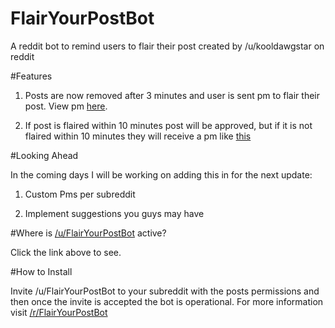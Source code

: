 # FlairYourPostBot

A reddit bot to remind users to flair their post created by /u/kooldawgstar on reddit

#Features

1) Posts are now removed after 3 minutes and user is sent pm to flair their post. View pm [here](http://imgur.com/a/PRDAn).

2) If post is flaired within 10 minutes post will be approved, but if it is not flaired within 10 minutes they will receive a pm like [this](http://imgur.com/a/Dm7Jw)


#Looking Ahead

In the coming days I will be working on adding this in for the next update:

1) Custom Pms per subreddit

2) Implement suggestions you guys may have

#Where is [/u/FlairYourPostBot](https://www.reddit.com/user/FlairYourPostBot) active?

Click the link above to see.

#How to Install

Invite /u/FlairYourPostBot to your subreddit with the posts permissions and then once the invite is accepted the bot is operational. For more information visit [/r/FlairYourPostBot](https://www.reddit.com/r/FlairYourPostBot/)
